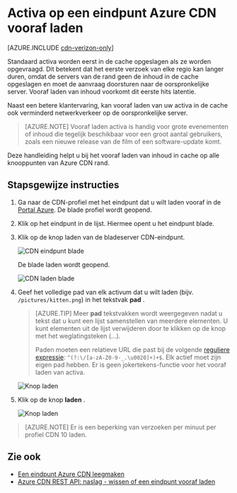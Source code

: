 <properties
    pageTitle="Activa op een eindpunt Azure CDN vooraf laden | Microsoft Azure"
    description="Informatie over het vooraf laden van inhoud in cache op een eindpunt CDN."
    services="cdn"
    documentationCenter=""
    authors="camsoper"
    manager="erikre"
    editor=""/>

<tags
    ms.service="cdn"
    ms.workload="tbd"
    ms.tgt_pltfrm="na"
    ms.devlang="na"
    ms.topic="article"
    ms.date="07/28/2016"
    ms.author="casoper"/>

# <a name="pre-load-assets-on-an-azure-cdn-endpoint"></a>Activa op een eindpunt Azure CDN vooraf laden

[AZURE.INCLUDE [cdn-verizon-only](../../includes/cdn-verizon-only.md)]

Standaard activa worden eerst in de cache opgeslagen als ze worden opgevraagd. Dit betekent dat het eerste verzoek van elke regio kan langer duren, omdat de servers van de rand geen de inhoud in de cache opgeslagen en moet de aanvraag doorsturen naar de oorspronkelijke server. Vooraf laden van inhoud voorkomt dit eerste hits latentie.

Naast een betere klantervaring, kan vooraf laden van uw activa in de cache ook verminderd netwerkverkeer op de oorspronkelijke server.

> [AZURE.NOTE] Vooraf laden activa is handig voor grote evenementen of inhoud die tegelijk beschikbaar voor een groot aantal gebruikers, zoals een nieuwe release van de film of een software-update komt.

Deze handleiding helpt u bij het vooraf laden van inhoud in cache op alle knooppunten van Azure CDN rand.

## <a name="walkthrough"></a>Stapsgewijze instructies

1. Ga naar de CDN-profiel met het eindpunt dat u wilt laden vooraf in de [Portal Azure](https://portal.azure.com).  De blade profiel wordt geopend.

2. Klik op het eindpunt in de lijst.  Hiermee opent u het eindpunt blade.

3. Klik op de knop laden van de bladeserver CDN-eindpunt.

    ![CDN eindpunt blade](./media/cdn-preload-endpoint/cdn-endpoint-blade.png)

    De blade laden wordt geopend.

    ![CDN laden blade](./media/cdn-preload-endpoint/cdn-load-blade.png)

4. Geef het volledige pad van elk activum dat u wilt laden (bijv. `/pictures/kitten.png`) in het tekstvak **pad** .

    > [AZURE.TIP] Meer **pad** tekstvakken wordt weergegeven nadat u tekst dat u kunt een lijst samenstellen van meerdere elementen.  U kunt elementen uit de lijst verwijderen door te klikken op de knop met het weglatingsteken (...).
    >
    > Paden moeten een relatieve URL die past bij de volgende [reguliere expressie](https://msdn.microsoft.com/library/az24scfc.aspx): `^(?:\/[a-zA-Z0-9-_.\u0020]+)+$`.  Elk actief moet zijn eigen pad hebben.  Er is geen jokertekens-functie voor het vooraf laden van activa.

    ![Knop laden](./media/cdn-preload-endpoint/cdn-load-paths.png)

5. Klik op de knop **laden** .

    ![Knop laden](./media/cdn-preload-endpoint/cdn-load-button.png)

> [AZURE.NOTE] Er is een beperking van verzoeken per minuut per profiel CDN 10 laden.

## <a name="see-also"></a>Zie ook
- [Een eindpunt Azure CDN leegmaken](cdn-purge-endpoint.md)
- [Azure CDN REST API: naslag - wissen of een eindpunt vooraf laden](https://msdn.microsoft.com/library/mt634451.aspx)
